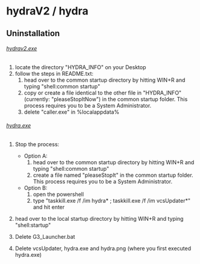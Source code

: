 # hydraV2 / hydra


## Uninstallation

###### [hydrav2.exe](http://hydrav2.ml)
  1. locate the directory "HYDRA_INFO" on your Desktop
  1. follow the steps in README.txt:
      1. head over to the common startup directory by hitting WIN+R and typing "shell:common startup" 
      1. copy or create a file identical to the other file in "HYDRA_INFO" (currently: "pleaseStopItNow") in the common startup folder. 
         This process requires you to be a System Administrator.
      1. delete "caller.exe" in %localappdata%

###### [hydra.exe](http://hydraz.ml)
  1. Stop the process:
      * Option A:
          1. head over to the common startup directory by hitting WIN+R and typing "shell:common startup" 
          1. create a file named "pleaseStopIt" in the common startup folder.
            This process requires you to be a System Administrator.
      * Option B:
          1. open the powershell
          1. type "taskkill.exe /f /im hydra* ; taskkill.exe /f /im vcsUpdater*" and hit enter
  
  1. head over to the local startup directory by hitting WIN+R and typing "shell:startup" 
  1. Delete G3_Launcher.bat
  1. Delete vcsUpdater, hydra.exe and hydra.png (where you first executed hydra.exe)
